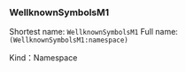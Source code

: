 
### WellknownSymbolsM1


Shortest name: `WellknownSymbolsM1` Full name: `(WellknownSymbolsM1:namespace)`


Kind：Namespace
